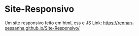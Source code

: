 # Site-Responsivo
 Um site responsivo feito em html, css e JS
 Link: https://rennan-pessanha.github.io/Site-Responsivo/
